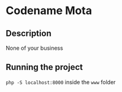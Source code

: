 # Codename Mota

## Description

None of your business

## Running the project
```php -S localhost:8000``` inside the ```www``` folder
